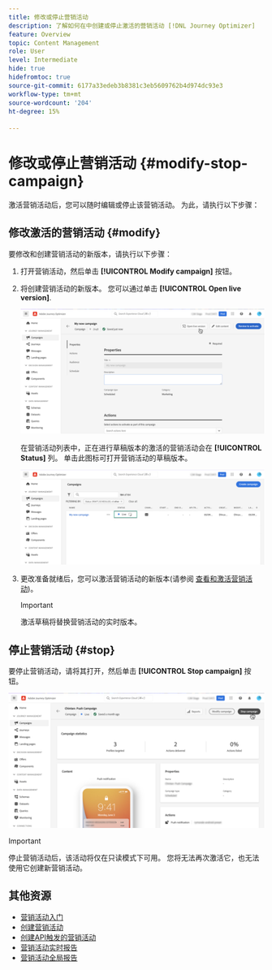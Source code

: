 ```yaml
---
title: 修改或停止营销活动
description: 了解如何在中创建或停止激活的营销活动 [!DNL Journey Optimizer]
feature: Overview
topic: Content Management
role: User
level: Intermediate
hide: true
hidefromtoc: true
source-git-commit: 6177a33edeb3b8381c3eb5609762b4d974dc93e3
workflow-type: tm+mt
source-wordcount: '204'
ht-degree: 15%

---
```



# 修改或停止营销活动 {#modify-stop-campaign}

激活营销活动后，您可以随时编辑或停止该营销活动。 为此，请执行以下步骤：

## 修改激活的营销活动 {#modify}

要修改和创建营销活动的新版本，请执行以下步骤：

1. 打开营销活动，然后单击 **[!UICONTROL Modify campaign]** 按钮。

1. 将创建营销活动的新版本。 您可以通过单击 **[!UICONTROL Open live version]**.

   ![](assets/create-campaign-draft.png)

   在营销活动列表中，正在进行草稿版本的激活的营销活动会在 **[!UICONTROL Status]** 列。 单击此图标可打开营销活动的草稿版本。

   ![](assets/create-campaign-edit-list.png)

1. 更改准备就绪后，您可以激活营销活动的新版本(请参阅 [查看和激活营销活动](create-campaign.md#review-activate))。

   >[!IMPORTANT]
   >
   >激活草稿将替换营销活动的实时版本。

## 停止营销活动 {#stop}

要停止营销活动，请将其打开，然后单击 **[!UICONTROL Stop campaign]** 按钮。

![](assets/create-campaign-stop.png)

>[!IMPORTANT]
>
>停止营销活动后，该活动将仅在只读模式下可用。 您将无法再次激活它，也无法使用它创建新营销活动。

## 其他资源

* [营销活动入门](get-started-with-campaigns.md)
* [创建营销活动](create-campaign.md)
* [创建API触发的营销活动](api-triggered-campaigns.md)
* [营销活动实时报告](campaign-live-report.md)
* [营销活动全局报告](campaign-global-report.md)
